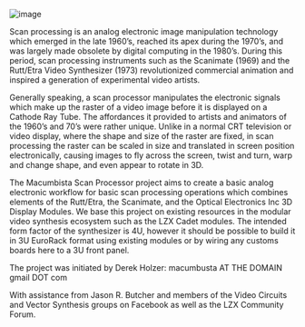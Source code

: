 
![image](https://user-images.githubusercontent.com/23248438/156030378-030bf825-79dd-48ce-9e67-12d727e42d45.png)


Scan processing is an analog electronic image manipulation technology which emerged in the late 1960’s, reached its apex during the 1970’s, and was largely made obsolete by digital computing in the 1980’s. During this period, scan processing instruments such as the Scanimate (1969) and the Rutt/Etra Video Synthesizer (1973) revolutionized commercial animation and inspired a generation of experimental video artists.

Generally speaking, a scan processor manipulates the electronic signals which make up the raster of a video image before it is displayed on a Cathode Ray Tube. The affordances it provided to artists and animators of the 1960’s and 70’s were rather unique. Unlike in a normal CRT television or video display, where the shape and size of the raster are fixed, in scan processing the raster can be scaled in size and translated in screen position electronically, causing images to fly across the screen, twist and turn, warp and change shape, and even appear to rotate in 3D.

The Macumbista Scan Processor project aims to create a basic analog electronic workflow for basic scan processing operations which combines elements of the Rutt/Etra, the Scanimate, and the Optical Electronics Inc 3D Display Modules. We base this project on existing resources in the modular video synthesis ecosystem such as the LZX Cadet modules. The intended form factor of the synthesizer is 4U, however it should be possible to build it in 3U EuroRack format using existing modules or by wiring any customs boards here to a 3U front panel.

The project was initiated by Derek Holzer: macumbusta AT THE DOMAIN gmail DOT com

With assistance from Jason R. Butcher and members of the Video Circuits and Vector Synthesis groups on Facebook as well as the LZX Community Forum.
